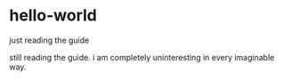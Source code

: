 # hello-world
just reading the guide

still reading the guide. i am completely uninteresting in every imaginable way.
